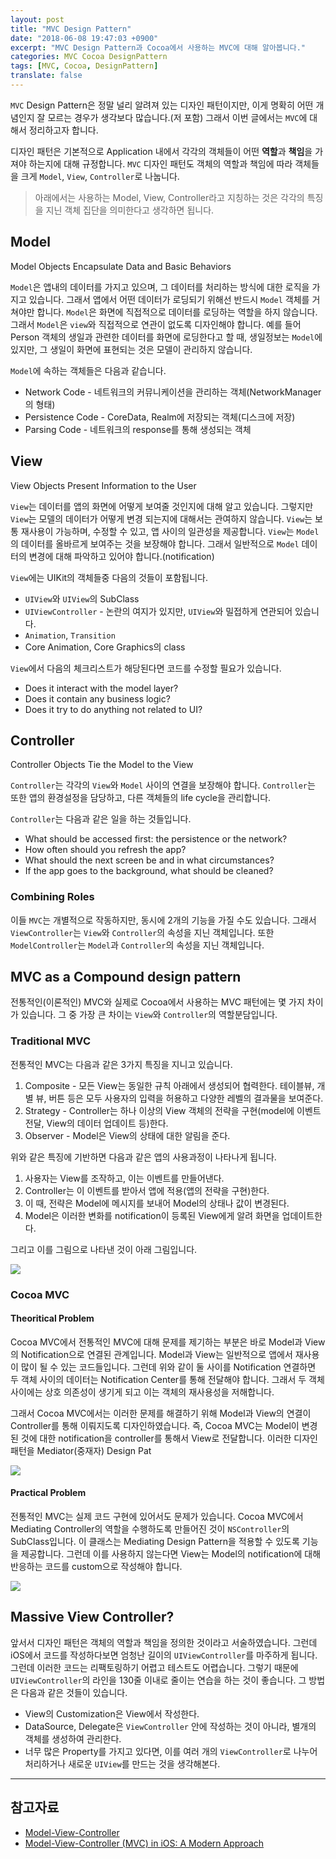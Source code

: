 ```yaml
---
layout: post
title: "MVC Design Pattern"
date: "2018-06-08 19:47:03 +0900"
excerpt: "MVC Design Pattern과 Cocoa에서 사용하는 MVC에 대해 알아봅니다."
categories: MVC Cocoa DesignPattern
tags: [MVC, Cocoa, DesignPattern]
translate: false
---
```


`MVC` Design Pattern은 정말 널리 알려져 있는 디자인 패턴이지만, 이게 명확히 어떤 개념인지 잘 모르는 경우가 생각보다 많습니다.(저 포함) 그래서 이번 글에서는 `MVC`에 대해서 정리하고자 합니다.

디자인 패턴은 기본적으로 Application 내에서 각각의 객체들이 어떤 **역할**과 **책임**을 가져야 하는지에 대해 규정합니다. `MVC` 디자인 패턴도 객체의 역할과 책임에 따라 객체들을 크게 `Model`, `View`, `Controller`로 나눕니다.

> 아래에서는 사용하는 Model, View, Controller라고 지칭하는 것은 각각의 특징을 지닌 객체 집단을 의미한다고 생각하면 됩니다.

## Model

<div class="message">
   Model Objects Encapsulate Data and Basic Behaviors
</div>

`Model`은 앱내의 데이터를 가지고 있으며, 그 데이터를 처리하는 방식에 대한 로직을 가지고 있습니다. 그래서 앱에서 어떤 데이터가 로딩되기 위해선 반드시 `Model` 객체를 거쳐야만 합니다. `Model`은 화면에 직접적으로 데이터를 로딩하는 역할을 하지 않습니다. 그래서 `Model`은 `view`와 직접적으로 연관이 없도록 디자인해야 합니다. 예를 들어 Person 객체의 생일과 관련한 데이터를 화면에 로딩한다고 할 때, 생일정보는 `Model`에 있지만, 그 생일이 화면에 표현되는 것은 모델이 관리하지 않습니다.


`Model`에 속하는 객체들은 다음과 같습니다.

* Network Code - 네트워크의 커뮤니케이션을 관리하는 객체(NetworkManager의 형태)
* Persistence Code - CoreData, Realm에 저장되는 객체(디스크에 저장)
* Parsing Code - 네트워크의 response를 통해 생성되는 객체

## View

<div class="message">
   View Objects Present Information to the User
</div>

`View`는 데이터를 앱의 화면에 어떻게 보여줄 것인지에 대해 알고 있습니다. 그렇지만 `View`는 모델의 데이터가 어떻게 변경 되는지에 대해서는 관여하지 않습니다. `View`는 보통 재사용이 가능하며, 수정할 수 있고, 앱 사이의 일관성을 제공합니다. `View`는 `Model`의 데이터를 올바르게 보여주는 것을 보장해야 합니다. 그래서 일반적으로 `Model` 데이터의 변경에 대해 파악하고 있어야 합니다.(notification)

`View`에는 UIKit의 객체들중 다음의 것들이 포함됩니다.

* `UIView`와 `UIView`의 SubClass
* `UIViewController` - 논란의 여지가 있지만, `UIView`와 밀접하게 연관되어 있습니다.
* `Animation`, `Transition`
* Core Animation, Core Graphics의 class

`View`에서 다음의 체크리스트가 해당된다면 코드를 수정할 필요가 있습니다.

* Does it interact with the model layer?
* Does it contain any business logic?
* Does it try to do anything not related to UI?


## Controller

<div class="message">
   Controller Objects Tie the Model to the View
</div>

`Controller`는 각각의 `View`와 `Model` 사이의 연결을 보장해야 합니다. `Controller`는 또한 앱의 환경설정을 담당하고, 다른 객체들의 life cycle을 관리합니다.

`Controller`는 다음과 같은 일을 하는 것들입니다.

* What should be accessed first: the persistence or the network?
* How often should you refresh the app?
* What should the next screen be and in what circumstances?
* If the app goes to the background, what should be cleaned?


### Combining Roles

이들 `MVC`는 개별적으로 작동하지만, 동시에 2개의 기능을 가질 수도 있습니다. 그래서 `ViewController`는 `View`와 `Controller`의 속성을 지닌 객체입니다. 또한 `ModelController`는 `Model`과 `Controller`의 속성을 지닌 객체입니다.

## MVC as a Compound design pattern

전통적인(이론적인) MVC와 실제로 Cocoa에서 사용하는 MVC 패턴에는 몇 가지 차이가 있습니다. 그 중 가장 큰 차이는 `View`와 `Controller`의 역할분담입니다.

### Traditional MVC

전통적인 MVC는 다음과 같은 3가지 특징을 지니고 있습니다.

1. Composite - 모든 View는 동일한 규칙 아래에서 생성되어 협력한다. 테이블뷰, 개별 뷰, 버튼 등은 모두 사용자의 입력을 허용하고 다양한 레벨의 결과물을 보여준다.
2. Strategy - Controller는 하나 이상의 View 객체의 전략을 구현(model에 이벤트 전달, View의 데이터 업데이트 등)한다.
3. Observer - Model은 View의 상태에 대한 알림을 준다.

위와 같은 특징에 기반하면 다음과 같은 앱의 사용과정이 나타나게 됩니다.

1. 사용자는 View를 조작하고, 이는 이벤트를 만들어낸다.
2. Controller는 이 이벤트를 받아서 앱에 적용(앱의 전략을 구현)한다.
3. 이 때, 전략은 Model에 메시지를 보내어 Model의 상태나 값이 변경된다.
4. Model은 이러한 변화를 notification이 등록된 View에게 알려 화면을 업데이트한다.

그리고 이를 그림으로 나타낸 것이 아래 그림입니다.

<img src="{{ site.imageUrl}}/2018-06/mvc_design_pattern/f1.png">

### Cocoa MVC

#### Theoritical Problem

Cocoa MVC에서 전통적인 MVC에 대해 문제를 제기하는 부분은 바로 Model과 View의 Notification으로 연결된 관계입니다. Model과 View는 일반적으로 앱에서 재사용이 많이 될 수 있는 코드들입니다. 그런데 위와 같이 둘 사이를 Notification 연결하면 두 객체 사이의 데이터는 Notification Center를 통해 전달해야 합니다. 그래서 두 객체 사이에는 상호 의존성이 생기게 되고 이는 객체의 재사용성을 저해합니다.

그래서 Cocoa MVC에서는 이러한 문제를 해결하기 위해 Model과 View의 연결이 Controller를 통해 이뤄지도록 디자인하였습니다. 즉, Cocoa MVC는 Model이 변경된 것에 대한 notification을 controller를 통해서 View로 전달합니다. 이러한 디자인 패턴을 Mediator(중재자) Design Pat

<img src="{{ site.imageUrl}}/2018-06/mvc_design_pattern/f2.png">

#### Practical Problem

전통적인 MVC는 실제 코드 구현에 있어서도 문제가 있습니다. Cocoa MVC에서 Mediating Controller의 역할을 수행하도록 만들어진 것이 `NSController`의 SubClass입니다. 이 클래스는 Mediating Design Pattern을 적용할 수 있도록 기능을 제공합니다. 그런데 이를 사용하지 않는다면 View는 Model의 notification에 대해 반응하는 코드를 custom으로 작성해야 합니다.

<img src="{{ site.imageUrl}}/2018-06/mvc_design_pattern/f3.png">

## Massive View Controller?

앞서서 디자인 패턴은 객체의 역할과 책임을 정의한 것이라고 서술하였습니다. 그런데 iOS에서 코드를 작성하다보면 엄청난 길이의 `UIViewController`를 마주하게 됩니다. 그런데 이러한 코드는 리팩토링하기 어렵고 테스트도 어렵습니다. 그렇기 때문에 `UIViewController`의 라인을 130줄 이내로 줄이는 연습을 하는 것이 좋습니다. 그 방법은 다음과 같은 것들이 있습니다.

* View의 Customization은 View에서 작성한다.
* DataSource, Delegate은 `ViewController` 안에 작성하는 것이 아니라, 별개의 객체를 생성하여 관리한다.
* 너무 많은 Property를 가지고 있다면, 이를 여러 개의 `ViewController`로 나누어 처리하거나 새로운 `UIView`를 만드는 것을 생각해본다.

---

## 참고자료
* [Model-View-Controller](https://developer.apple.com/library/archive/documentation/General/Conceptual/CocoaEncyclopedia/Model-View-Controller/Model-View-Controller.html)
* [Model-View-Controller (MVC) in iOS: A Modern Approach](https://www.raywenderlich.com/132662/mvc-in-ios-a-modern-approach)
